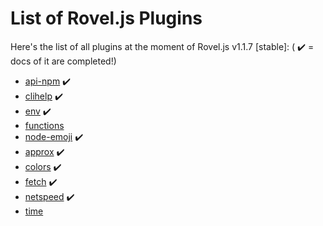 # List of Rovel.js Plugins

Here's the list of all plugins at the moment of Rovel.js v1.1.7 [stable]:
( ✔️ = docs of it are completed!)
- [api-npm](/rjs-plugins/api-npm) ✔️
- [clihelp](/rjs-plugins/clihelp) ✔️
- [env](/rjs-plugins/env) ✔️
- [functions](/rjs-plugins/functions)
- [node-emoji](/rjs-plugins/emoji) ✔️
- [approx](/rjs-plugins/approx) ✔️
- [colors](/rjs-plugins/colors) ✔️
- [fetch](/rjs-plugins/fetch) ✔️
- [netspeed](/rjs-plugins/netspeed) ✔️
- [time](/rjs-plugins/time)